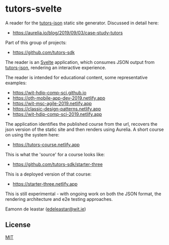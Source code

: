 # tutors-svelte

A reader for the [tutors-json](https://github.com/tutors-sdk/tutors-json) static site generator. Discussed in detail here:

- <https://aurelia.io/blog/2019/09/03/case-study-tutors>

Part of this group of projects:

- <https://github.com/tutors-sdk>

The reader is an [Svelte](https://svelte.dev/) application, which consumes JSON output from [tutors-json](https://github.com/tutors-sdk/tutors-json), rendering an interactive experience.

The reader is intended for educational content, some representative examples:

- <https://wit-hdip-comp-sci.github.io>
- <https://oth-mobile-app-dev-2019.netlify.app>
- <https://wit-msc-agile-2019.netlify.app>
- <https://classic-design-patterns.netlify.app>
- <https://wit-hdip-comp-sci-2019.netlify.app>

The application identifies the published course from the url, recovers the json version of the static site and then renders using Aurelia. A short course on using the system here:

- <https://tutors-course.netlify.app>

This is what the 'source' for a course looks like:

- <https://github.com/tutors-sdk/starter-three>

This is a deployed version of that course:

- <https://starter-three.netlify.app>

This is still experimental - with ongoing work on both the JSON format, the rendering architecture and e2e testing approaches.

Eamonn de leastar (edeleastar@wit.ie)

## License

[MIT](https://github.com/atom/atom/blob/master/LICENSE.md)
